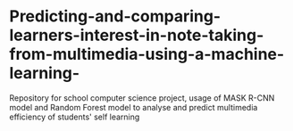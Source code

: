 # Predicting-and-comparing-learners-interest-in-note-taking-from-multimedia-using-a-machine-learning-
Repository for school computer science project, usage of MASK R-CNN model and Random Forest model to analyse and predict multimedia efficiency of students' self learning
